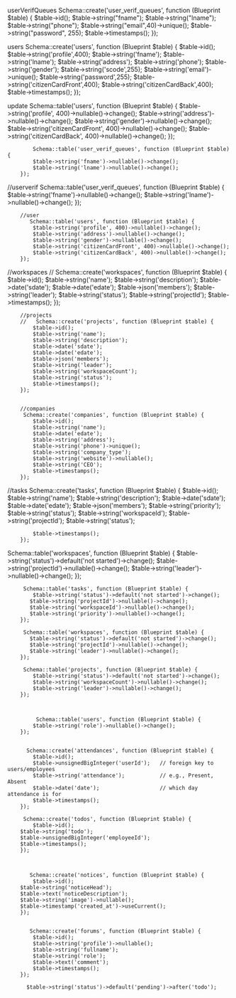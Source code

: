 userVerifQueues
     Schema::create('user_verif_queues', function (Blueprint $table) {
            $table->id();
            $table->string("fname");
            $table->string("lname");
            $table->string("phone");
            $table->string("email",40)->unique();
            $table->string("password", 255);
            $table->timestamps();
        });

users
        Schema::create('users', function (Blueprint $table) {
            $table->id();
             $table->string('profile',400);
            $table->string('fname');
            $table->string('lname');
            $table->string('address');
            $table->string('phone');
            $table->string('gender');
            $table->string('scode',255);
            $table->string('email')->unique();
            $table->string('password',255);
            $table->string('citizenCardFront',400);
            $table->string('citizenCardBack',400);
            $table->timestamps();
        });

update 
   Schema::table('users', function (Blueprint $table) {
            $table->string('profile', 400)->nullable()->change();
            $table->string('address')->nullable()->change();
            $table->string('gender')->nullable()->change();
            $table->string('citizenCardFront', 400)->nullable()->change();
            $table->string('citizenCardBack', 400)->nullable()->change();
        });


            Schema::table('user_verif_queues', function (Blueprint $table) {
            $table->string('fname')->nullable()->change();
            $table->string('lname')->nullable()->change();
        });



//userverif
         Schema::table('user_verif_queues', function (Blueprint $table) {
            $table->string('fname')->nullable()->change();
            $table->string('lname')->nullable()->change();
        });

        //user
           Schema::table('users', function (Blueprint $table) {
            $table->string('profile', 400)->nullable()->change();
            $table->string('address')->nullable()->change();
            $table->string('gender')->nullable()->change();
            $table->string('citizenCardFront', 400)->nullable()->change();
            $table->string('citizenCardBack', 400)->nullable()->change();
        });

//workspaces
        // Schema::create('workspaces', function (Blueprint $table) {
            $table->id();
            $table->string('name');
            $table->string('description');
            $table->date('sdate');
            $table->date('edate');
            $table->json('members');
            $table->string('leader');
            $table->string('status');
            $table->string('projectId');
            $table->timestamps();
        });

        //projects
        //   Schema::create('projects', function (Blueprint $table) {
            $table->id();
            $table->string('name');
            $table->string('description');
            $table->date('sdate');
            $table->date('edate');
            $table->json('members');
            $table->string('leader');
            $table->string('workspaceCount');
            $table->string('status');
            $table->timestamps();
        });

        
        //companies
         Schema::create('companies', function (Blueprint $table) {
            $table->id();
            $table->string('name');
            $table->date('edate');
            $table->string('address');
            $table->string('phone')->unique();
            $table->string('company_type');
            $table->string('website')->nullable();
            $table->string('CEO');
            $table->timestamps();
        });


//tasks
  Schema::create('tasks', function (Blueprint $table) {
            $table->id();
            $table->string('name');
            $table->string('description');
            $table->date('sdate');
            $table->date('edate');
            $table->json('members');
            $table->string('priority');
            $table->string('status');
            $table->string('workspaceId');
            $table->string('projectId');
            $table->string('status');

            $table->timestamps();
        });

 Schema::table('workspaces', function (Blueprint $table) {
           $table->string('status')->default('not started')->change();
           $table->string('projectId')->nullable()->change();
           $table->string('leader')->nullable()->change();
        });

         Schema::table('tasks', function (Blueprint $table) {
            $table->string('status')->default('not started')->change();
           $table->string('projectId')->nullable()->change();
           $table->string('workspaceId')->nullable()->change();
           $table->string('priority')->nullable()->change();
        });

         Schema::table('workspaces', function (Blueprint $table) {
           $table->string('status')->default('not started')->change();
           $table->string('projectId')->nullable()->change();
           $table->string('leader')->nullable()->change();
        });

         Schema::table('projects', function (Blueprint $table) {
            $table->string('status')->default('not started')->change();
            $table->string('workspaceCount')->nullable()->change();
            $table->string('leader')->nullable()->change();
        });



             Schema::table('users', function (Blueprint $table) {
            $table->string('role')->nullable()->change();
        });


          Schema::create('attendances', function (Blueprint $table) {
            $table->id();
            $table->unsignedBigInteger('userId');   // foreign key to users/employees
            $table->string('attendance');           // e.g., Present, Absent
            $table->date('date');                   // which day attendance is for
            $table->timestamps();
        });

         Schema::create('todos', function (Blueprint $table) {
            $table->id();
        $table->string('todo');                   
        $table->unsignedBigInteger('employeeId'); 
        $table->timestamps();  
        });



           Schema::create('notices', function (Blueprint $table) {
            $table->id();  
        $table->string('noticeHead');      
        $table->text('noticeDescription');       
        $table->string('image')->nullable();     
        $table->timestamp('created_at')->useCurrent();
        });


           Schema::create('forums', function (Blueprint $table) {
            $table->id();
            $table->string('profile')->nullable();
            $table->string('fullname');
            $table->string('role');
            $table->text('comment');
            $table->timestamps(); 
        });

          $table->string('status')->default('pending')->after('todo'); 